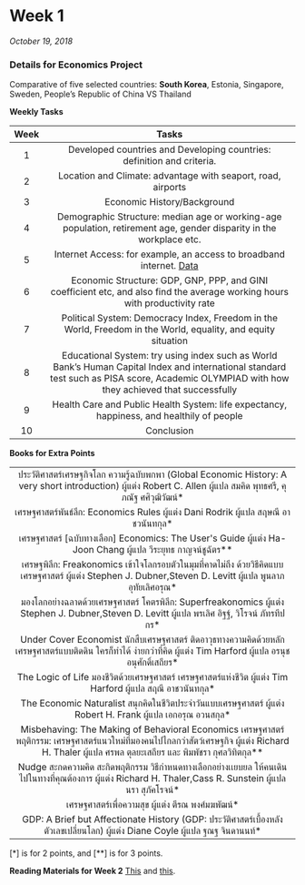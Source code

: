 # Week 1

*October 19, 2018*

### Details for Economics Project

Comparative of five selected countries: **South Korea**, Estonia, Singapore, Sweden, People’s Republic of China VS Thailand

**Weekly Tasks**

|Week|Tasks|
|:--:|:--:|
|1| Developed countries and Developing countries: definition and criteria.|
|2| Location and Climate: advantage with seaport, road, airports|
|3| Economic History/Background|
|4| Demographic Structure: median age or working-age population, retirement age, gender disparity in the workplace etc.|
|5| Internet Access: for example, an access to broadband internet. [Data](https://data.oecd.org/ict/internet-access.htm)|
|6| Economic Structure: GDP, GNP, PPP, and GINI coefficient etc, and also find the average working hours with productivity rate|
|7| Political System: Democracy Index, Freedom in the World, Freedom in the World, equality, and equity situation|
|8| Educational System: try using index such as World Bank’s Human Capital Index and international standard test such as PISA score, Academic OLYMPIAD with how they achieved that successfully|
|9| Health Care and Public Health System: life expectancy, happiness, and healthily of people|
|10| Conclusion|

**Books for Extra Points**

||
|:-:|
|ประวัติศาสตร์เศรษฐกิจโลก ความรู้ฉบับพกพา (Global Economic History: A very short introduction) ผู้แต่ง Robert C. Allen ผู้แปล สมคิด พุทธศรี, คุภณัฐ ศศิวุฒิวัฒน์*|
|เศรษฐศาสตร์พันธ์ลึก: Economics Rules ผู้แต่ง Dani Rodrik ผู้แปล สฤษณี อาชวนันทกุล*|
|เศรษฐศาสตร์ [ฉบับทางเลือก] Economics: The User's Guide ผู้แต่ง Ha-Joon Chang ผู้แปล วีระยุทธ กาญจน์ชูฉัตร**|
|เศรษฐพิลึก: Freakonomics เข้าใจโลกรอบตัวในมุมที่คาดไม่ถึง ด้วยวิธีคิดแบบเศรษฐศาสตร์ ผู้แต่ง Stephen J. Dubner,Steven D. Levitt ผู้แปล พูนลาภ อุทัยเลิศอรุณ*|
|มองโลกอย่างฉลาดด้วยเศรษฐศาสตร์ โคตรพิลึก: Superfreakonomics ผู้แต่ง Stephen J. Dubner,Steven D. Levitt ผู้แปล พรเลิศ อิฐฐ์, วิโรจน์ ภัทรทีปกร*|
|Under Cover Economist นักสืบเศรษฐศาสตร์ ติดอาวุธทางความคิดด้วยหลักเศรษฐศาสตร์แบบติดดิน ใครก็ทำได้ ง่ายกว่าที่คิด ผู้แต่ง Tim Harford ผู้แปล อรนุช อนุศักดิ์เสถียร*|
|The Logic of Life มองชีวิตด้วยเศรษฐศาสตร์ เศรษฐศาสตร์แห่งชีวิต ผู้แต่ง Tim Harford ผู้แปล สฤณี อาชวนันทกุล*|
|The Economic Naturalist สนุกคิดในชีวิตประจำวันแบบเศรษฐศาสตร์ ผู้แต่ง Robert H. Frank ผู้แปล เอกอรุณ อวนสกุล*|
|Misbehaving: The Making of Behavioral Economics เศรษฐศาสตร์พฤติกรรม: เศรษฐศาสตร์แนวใหม่ที่มองคนไปไกลกว่าสัตว์เศรษฐกิจ ผู้แต่ง Richard H. Thaler ผู้แปล ศรพล ตุลยะเสถียร และ พิมพัชรา กุศลวิทิตกุล**|
|Nudge สะกดความคิด สะกิดพฤติกรรม วิธีกำหนดทางเลือกอย่างเเยบยล ให้คนเดินไปในทางที่คุณต้องการ ผู้แต่ง Richard H. Thaler,Cass R. Sunstein ผู้แปล นรา สุภัคโรจน์*|
|เศรษฐศาสตร์เพื่อความสุข ผู้แต่ง ตีรณ พงศ์มฆพัฒน์*|
|GDP: A Brief but Affectionate History (GDP: ประวัติศาสตร์เบื้องหลังตัวเลขเปลี่ยนโลก) ผู้แต่ง Diane Coyle ผู้แปล ฐณฐ จินดานนท์*|

[*] is for 2 points, and [**] is for 3 points.

**Reading Materials for Week 2**
[This](https://github.com/whipppedcream/school/blob/master/economics/Cambridge%20International%20AS%20and%20A%20Level%20Economics%20pp.%2012%20to%2016.pdf) and [this](https://github.com/whipppedcream/school/blob/master/economics/Reading%20Material%20Week%201%20What%20is%20%20Economics.pdf).
